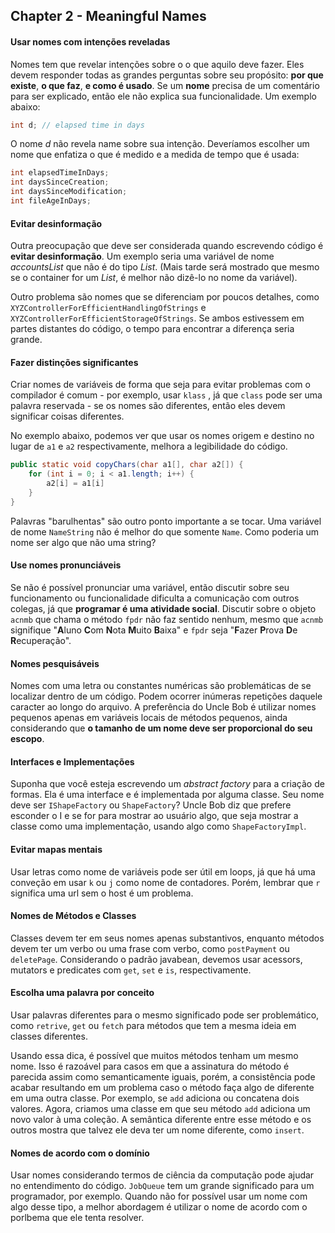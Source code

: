## Chapter 2 - Meaningful Names



#### Usar nomes com intenções reveladas

Nomes tem que revelar intenções sobre o o que aquilo deve fazer. Eles devem responder todas as grandes perguntas sobre seu propósito: **por que existe**, **o que faz**, **e como é usado**. Se um **nome** precisa de um comentário para ser explicado, então ele não explica sua funcionalidade. Um exemplo abaixo:

```java
int d; // elapsed time in days
```

O nome *d* não revela name sobre sua intenção. Deveríamos escolher um nome que enfatiza o que é medido e a medida de tempo que é usada:

```java
int elapsedTimeInDays;
int daysSinceCreation;
int daysSinceModification;
int fileAgeInDays;
```

#### Evitar desinformação

Outra preocupação que deve ser considerada quando escrevendo código é **evitar desinformação**. Um exemplo seria uma variável de nome *accountsList* que não é do tipo *List*. (Mais tarde será mostrado que mesmo se o container for um *List*, é melhor não dizê-lo no nome da variável). 

Outro problema são nomes que se diferenciam por poucos detalhes, como `XYZControllerForEfficientHandlingOfStrings` e `XYZControllerForEfficientStorageOfStrings`. Se ambos estivessem em partes distantes do código, o tempo para encontrar a diferença seria grande.



#### Fazer distinções significantes

Criar nomes de variáveis de forma que seja para evitar problemas com o compilador é comum - por exemplo, usar `klass` , já que `class` pode ser uma palavra reservada - se os nomes são diferentes, então eles devem significar coisas diferentes.

 No exemplo abaixo, podemos ver que usar os nomes origem e destino no lugar de `a1` e `a2` respectivamente, melhora a legibilidade do código.

```java
public static void copyChars(char a1[], char a2[]) {
    for (int i = 0; i < a1.length; i++) {
        a2[i] = a1[i]
    }
}
```

Palavras "barulhentas" são outro ponto importante a se tocar. Uma variável de nome `NameString` não é melhor do que somente `Name`. Como poderia um nome ser algo que não uma string?

#### Use nomes pronunciáveis

Se não é possível pronunciar uma variável, então discutir sobre seu funcionamento ou funcionalidade dificulta a comunicação com outros colegas, já que **programar é uma atividade social**. Discutir sobre o objeto `acnmb` que chama o método `fpdr` não faz sentido nenhum, mesmo que `acnmb` signifique "**A**luno **C**om **N**ota **M**uito **B**aixa" e `fpdr` seja "**F**azer **P**rova **D**e **R**ecuperação".

#### Nomes pesquisáveis

Nomes com uma letra ou constantes numéricas são problemáticas de se localizar dentro de um código. Podem ocorrer inúmeras repetições daquele caracter ao longo do arquivo. A preferência do Uncle Bob é utilizar nomes pequenos apenas em variáveis locais de métodos pequenos, ainda considerando que **o tamanho de um nome deve ser proporcional do seu escopo**.

#### Interfaces e Implementações

Suponha que você esteja escrevendo um *abstract factory* para a criação de formas. Ela é uma interface e é implementada por alguma classe. Seu nome deve ser `IShapeFactory` ou `ShapeFactory`?  Uncle Bob diz que prefere esconder o I e se for para mostrar ao usuário algo, que seja mostrar a classe como uma implementação, usando algo como `ShapeFactoryImpl`.

#### Evitar mapas mentais

Usar letras como nome de variáveis pode ser útil em loops, já que há uma conveção em usar `k` ou `j` como nome de contadores. Porém, lembrar que `r` significa uma url sem o host é um problema.

#### Nomes de Métodos e Classes

Classes devem ter em seus nomes apenas substantivos, enquanto métodos devem ter um verbo ou uma frase com verbo, como `postPayment` ou `deletePage`. Considerando o padrão javabean, devemos usar acessors, mutators e predicates com `get`, `set` e `is`, respectivamente.



#### Escolha uma palavra por conceito

Usar palavras diferentes para o mesmo significado pode ser problemático, como `retrive`, `get` ou `fetch` para métodos que tem a mesma ideia em classes diferentes.

Usando essa dica, é possível que muitos métodos tenham um mesmo nome. Isso é razoável para casos em que a assinatura do método é parecida assim como semanticamente iguais, porém, a consistência pode acabar resultando em um problema caso o método faça algo de diferente em uma outra classe. Por exemplo, se `add` adiciona ou concatena dois valores. Agora, criamos uma classe em que seu método `add` adiciona um novo valor à uma coleção. A semântica diferente entre esse método e os outros mostra que talvez ele deva ter um nome diferente, como `insert`.



#### Nomes de acordo com o domínio

Usar nomes considerando termos de ciência da computação pode ajudar no entendimento do código. `JobQueue` tem um grande significado para um programador, por exemplo. Quando não for possível usar um nome com algo desse tipo, a melhor abordagem é utilizar o nome de acordo com o porlbema que ele tenta resolver.




